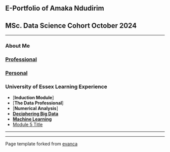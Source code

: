 ## E-Portfolio of Amaka Ndudirim      

## MSc. Data Science Cohort October 2024

---

### About Me

### [Professional](https://TechieMaks.github.io/eportfolio1/Professional1)

### [Personal](https://TechieMaks.github.io/eportfolio1/Personal) 


### University of Essex Learning Experience

*   [**Induction Module**]
*   [**The Data Professional**]
*   [**Numerical Analysis**]
*   [**Deciphering Big Data**](https://TechieMaks.github.io/eportfolio1/DBD)
*   [**Machine Learning**](http://example.com/)
*   [Module 5 Title](http://example.com/)

---

---

Page template forked from [evanca](https://github.com/evanca/quick-portfolio)
